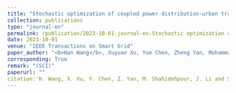 ```yaml
---
title: "Stochastic optimization of coupled power distribution-urban transportation network operations with autonomous mobility on demand systems"
collection: publications
type: "journal-en"
permalink: /publication/2023-10-01-journal-en-Stochastic optimization of coupled power distribution-urban transportation network operations with autonomous mobility on demand systems
date: 2023-10-01
venue: "IEEE Transactions on Smart Grid"
paper_author: "<b>Han Wang</b>, Xuyuan Xu, Yue Chen, Zheng Yan, Mohammad Shahidehpour, Jiaqi Li, Shaolun Xu."
corresponding: True
remark: "(SCI)"
paperurl: ""
citation:'H. Wang, X. Xu, Y. Chen, Z. Yan, M. Shahidehpour, J. Li and S. Xu, "Stochastic optimization of coupled power distribution-urban transportation network operations with autonomous mobility on demand systems," <i>IEEE Transactions on Smart Grid</i>, 2023. (Accept)'
---
```

